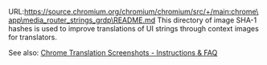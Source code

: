 URL:https://source.chromium.org/chromium/chromium/src/+/main:chrome\app\media_router_strings_grdp\README.md
This directory of image SHA-1 hashes is used to improve translations of UI
strings through context images for translators.

See also: [Chrome Translation Screenshots - Instructions & FAQ
](https://docs.google.com/document/d/1nwYWDny20icMSpLUuV_LgrlbWKrYpbXOERUIZNH636o/edit#heading=h.2t7lc4cxo2au)